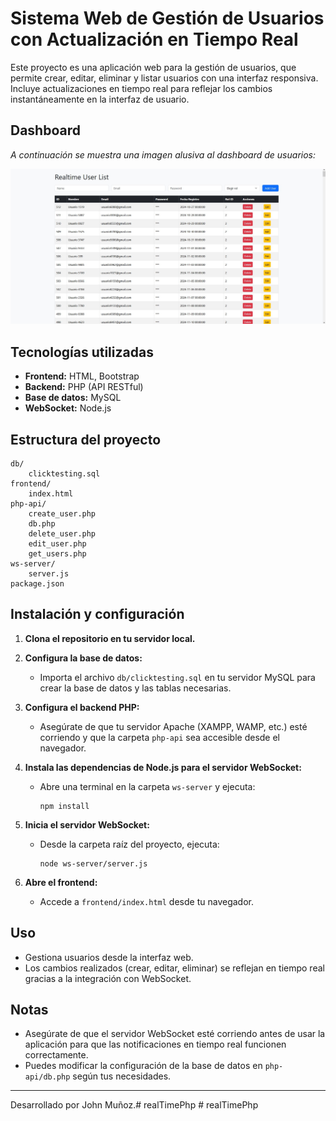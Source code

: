 # Sistema Web de Gestión de Usuarios con Actualización en Tiempo Real

Este proyecto es una aplicación web para la gestión de usuarios, que permite crear, editar, eliminar y listar usuarios con una interfaz responsiva. Incluye actualizaciones en tiempo real para reflejar los cambios instantáneamente en la interfaz de usuario.

## Dashboard

_A continuación se muestra una imagen alusiva al dashboard de usuarios:_

![Dashboard de Usuarios](img/1.JPG)

## Tecnologías utilizadas

- **Frontend:** HTML, Bootstrap
- **Backend:** PHP (API RESTful)
- **Base de datos:** MySQL
- **WebSocket:** Node.js

## Estructura del proyecto

```
db/
    clicktesting.sql
frontend/
    index.html
php-api/
    create_user.php
    db.php
    delete_user.php
    edit_user.php
    get_users.php
ws-server/
    server.js
package.json
```

## Instalación y configuración

1. **Clona el repositorio en tu servidor local.**

2. **Configura la base de datos:**
   - Importa el archivo `db/clicktesting.sql` en tu servidor MySQL para crear la base de datos y las tablas necesarias.

3. **Configura el backend PHP:**
   - Asegúrate de que tu servidor Apache (XAMPP, WAMP, etc.) esté corriendo y que la carpeta `php-api` sea accesible desde el navegador.

4. **Instala las dependencias de Node.js para el servidor WebSocket:**
   - Abre una terminal en la carpeta `ws-server` y ejecuta:
     ```
     npm install
     ```

5. **Inicia el servidor WebSocket:**
   - Desde la carpeta raíz del proyecto, ejecuta:
     ```
     node ws-server/server.js
     ```

6. **Abre el frontend:**
   - Accede a `frontend/index.html` desde tu navegador.

## Uso

- Gestiona usuarios desde la interfaz web.
- Los cambios realizados (crear, editar, eliminar) se reflejan en tiempo real gracias a la integración con WebSocket.

## Notas

- Asegúrate de que el servidor WebSocket esté corriendo antes de usar la aplicación para que las notificaciones en tiempo real funcionen correctamente.
- Puedes modificar la configuración de la base de datos en `php-api/db.php` según tus necesidades.

---

Desarrollado por John Muñoz.#   r e a l T i m e P h p 
 
 #   r e a l T i m e P h p 
 
 
